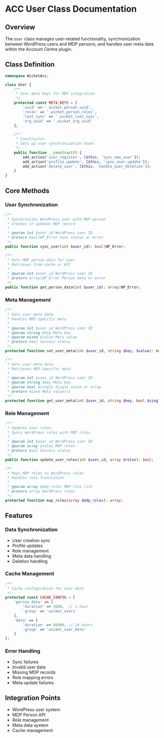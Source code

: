 # ACC User Class Documentation

## Overview
The `User` class manages user-related functionality, synchronization between WordPress users and MDP persons, and handles user meta data within the Account Centre plugin.

## Class Definition
```php
namespace WicketAcc;

class User {
    /**
     * User meta keys for MDP integration
     */
    protected const META_KEYS = [
        'uuid' => '_wicket_person_uuid',
        'roles' => '_wicket_person_roles',
        'last_sync' => '_wicket_last_sync',
        'org_uuid' => '_wicket_org_uuid'
    ];

    /**
     * Constructor.
     * Sets up user synchronization hooks
     */
    public function __construct() {
        add_action('user_register', [$this, 'sync_new_user']);
        add_action('profile_update', [$this, 'sync_user_update']);
        add_action('delete_user', [$this, 'handle_user_deletion']);
    }
}
```

## Core Methods

### User Synchronization
```php
/**
 * Synchronizes WordPress user with MDP person
 * Creates or updates MDP record
 *
 * @param int $user_id WordPress user ID
 * @return bool|WP_Error Sync status or error
 */
public function sync_user(int $user_id): bool|WP_Error;

/**
 * Gets MDP person data for user
 * Retrieves from cache or API
 *
 * @param int $user_id WordPress user ID
 * @return array|WP_Error Person data or error
 */
public function get_person_data(int $user_id): array|WP_Error;
```

### Meta Management
```php
/**
 * Sets user meta data
 * Handles MDP-specific meta
 *
 * @param int $user_id WordPress user ID
 * @param string $key Meta key
 * @param mixed $value Meta value
 * @return bool Success status
 */
protected function set_user_meta(int $user_id, string $key, $value): bool;

/**
 * Gets user meta data
 * Retrieves MDP-specific meta
 *
 * @param int $user_id WordPress user ID
 * @param string $key Meta key
 * @param bool $single Single value or array
 * @return mixed Meta value(s)
 */
protected function get_user_meta(int $user_id, string $key, bool $single = true);
```

### Role Management
```php
/**
 * Updates user roles
 * Syncs WordPress roles with MDP roles
 *
 * @param int $user_id WordPress user ID
 * @param array $roles MDP roles
 * @return bool Success status
 */
public function update_user_roles(int $user_id, array $roles): bool;

/**
 * Maps MDP roles to WordPress roles
 * Handles role translation
 *
 * @param array $mdp_roles MDP role list
 * @return array WordPress roles
 */
protected function map_roles(array $mdp_roles): array;
```

## Features

### Data Synchronization
- User creation sync
- Profile updates
- Role management
- Meta data handling
- Deletion handling

### Cache Management
```php
/**
 * Cache configuration for user data
 */
protected const CACHE_CONFIG = [
    'person_data' => [
        'duration' => 3600,  // 1 hour
        'group' => 'wicket_users'
    ],
    'meta' => [
        'duration' => 86400, // 24 hours
        'group' => 'wicket_user_meta'
    ]
];
```

### Error Handling
- Sync failures
- Invalid user data
- Missing MDP records
- Role mapping errors
- Meta update failures

## Integration Points
- WordPress user system
- MDP Person API
- Role management
- Meta data system
- Cache management
